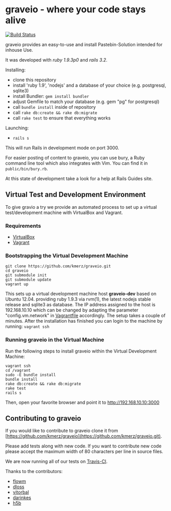 # graveio - where your code stays alive
[![Build Status](https://travis-ci.org/kmerz/graveio.png)](https://travis-ci.org/kmerz/graveio)

graveio provides an easy-to-use and install Pastebin-Solution
intended for inhouse Use.

It was developed with *ruby 1.9.3p0* and *rails 3.2*.

Installing:
-  clone this repository
-  install 'ruby 1.9', 'nodejs' and a database of your choice (e.g. postgresql, sqlite3)
-  install Bundler: `gem install bundler`
-  adjust Gemfile to match your database (e.g. gem "pg" for postgresql)
-  call `bundle install` inside of repository
-  call `rake db:create && rake db:migrate`
-  call `rake test` to ensure that everything works

Launching:
-  `rails s`

This will run Rails in development mode on port 3000.

For easier posting of content to graveio, you can use bury, a Ruby command line
tool which also integrates with Vim. You can find it in `public/bin/bury.rb`.

At this state of development take a look for a help at Rails Guides site.

## Virtual Test and Development Environment

To give gravio a try we provide an automated process to set up a virtual
test/development machine with VirtualBox and Vagrant.

### Requirements

* [VirtualBox](https://www.virtualbox.org)
* [Vagrant](http://vagrantup.com)

### Bootstrapping the Virtual Development Machine

```
git clone https://github.com/kmerz/graveio.git
cd graveio
git submodule init
git submodule update
vagrant up
```

This sets up a virtual development machine host __graveio-dev__ based on
Ubuntu 12.04. providing ruby 1.9.3 via rvm(1), the latest nodejs stable
release and sqlite3 as database.
The IP address assigned to the host is 192.168.10.10 which can be changed
by adapting the parameter "config.vm.network" in
[Vagrantfile](https://github.com/kmerz/graveio/blob/master/Vagrantfile)
accordingly.
The setup takes a couple of minutes. After the installation has finished
you can login to the machine by running: `vagrant ssh`

### Running graveio in the Virtual Machine

Run the following steps to install graveio within the Virtual Development
Machine:

```
vagrant ssh
cd /vagrant
sudo -E bundle install
bundle install
rake db:create && rake db:migrate
rake test
rails s
```

Then, open your favorite browser and point it to http://192.168.10.10:3000

## Contributing to graveio

If you would like to contribute to graveio clone it from
[https://github.com/kmerz/graveio](https://github.com/kmerz/graveio.git).

Please add tests along with new code. If you want to contribute new
code please accept the maximum width of 80 characters per line in source files.

We are now running all of our tests on
[Travis-CI](https://travis-ci.org/kmerz/graveio).

Thanks to the contributors:
-  [flowm](https://github.com/flowm)
-  [dloss](https://github.com/dloss)
-  [vitorbal](https://github.com/vitorbal)
-  [darinkes](https://github.com/darinkes)
-  [h5b](https://github.com/h5b)
